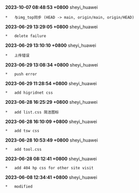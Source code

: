 **2023-10-07 08:48:53 +0800** sheyi_huawei 

	*   与img_top同步 (HEAD -> main, origin/main, origin/HEAD)   

**2023-06-29 13:29:05 +0800** sheyi_huawei 

	*   delete failure   

**2023-06-29 13:10:10 +0800** sheyi_huawei 

	*   上传错误   

**2023-06-29 13:08:34 +0800** sheyi_huawei 

	*   push error   

**2023-06-29 11:28:54 +0800** sheyi_huawei 

	*   add higridnet css   

**2023-06-28 16:25:29 +0800** sheyi_huawei 

	*   add list.css 简洁图标   

**2023-06-28 16:10:09 +0800** sheyi_huawei 

	*   add tsw css   

**2023-06-28 10:53:49 +0800** sheyi_huawei 

	*   add tool.css   

**2023-06-28 08:12:41 +0800** sheyi_huawei 

	*   add 404 hp css for other site visit   

**2023-06-08 12:34:41 +0800** sheyi_huawei 

	*   modified   

